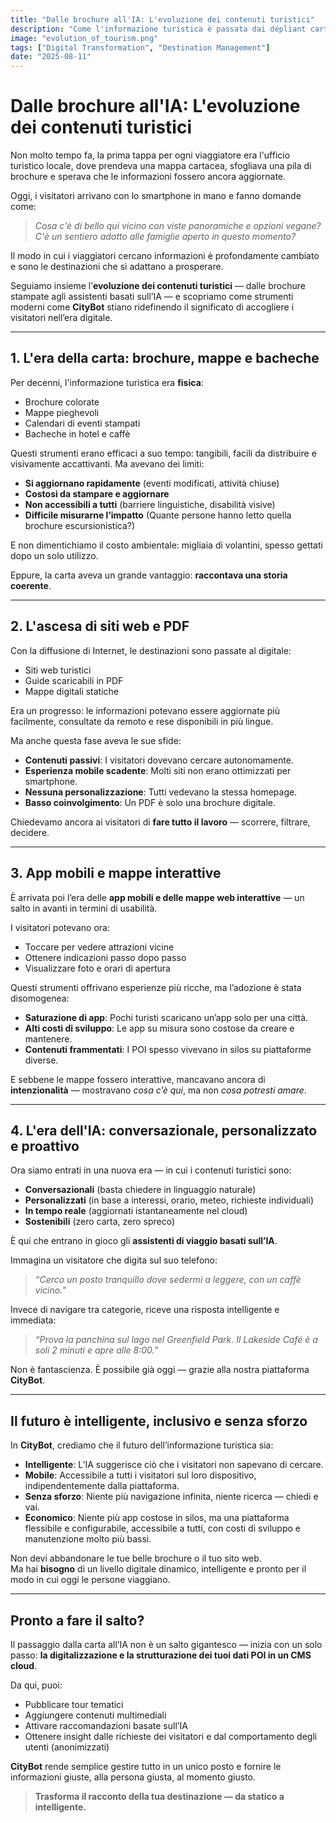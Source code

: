 ```yaml
---
title: "Dalle brochure all'IA: L'evoluzione dei contenuti turistici"
description: "Come l'informazione turistica è passata dai dépliant cartacei agli assistenti intelligenti basati sull'IA – e cosa significa per la tua destinazione."
image: "evolution_of_tourism.png"
tags: ["Digital Transformation", "Destination Management"]
date: "2025-08-11"
---
```


# Dalle brochure all'IA: L'evoluzione dei contenuti turistici

Non molto tempo fa, la prima tappa per ogni viaggiatore era l'ufficio turistico locale, dove prendeva una mappa cartacea, sfogliava una pila di brochure e sperava che le informazioni fossero ancora aggiornate.

Oggi, i visitatori arrivano con lo smartphone in mano e fanno domande come:

> *Cosa c'è di bello qui vicino con viste panoramiche e opzioni vegane?*  
> *C'è un sentiero adatto alle famiglie aperto in questo momento?*

Il modo in cui i viaggiatori cercano informazioni è profondamente cambiato e sono le destinazioni che si adattano a prosperare.

Seguiamo insieme l’**evoluzione dei contenuti turistici** — dalle brochure stampate agli assistenti basati sull’IA — e scopriamo come strumenti moderni come **CityBot** stiano ridefinendo il significato di accogliere i visitatori nell’era digitale.

---

## 1. L'era della carta: brochure, mappe e bacheche

Per decenni, l'informazione turistica era **fisica**:
- Brochure colorate
- Mappe pieghevoli
- Calendari di eventi stampati
- Bacheche in hotel e caffè

Questi strumenti erano efficaci a suo tempo: tangibili, facili da distribuire e visivamente accattivanti. Ma avevano dei limiti:
- **Si aggiornano rapidamente** (eventi modificati, attività chiuse)
- **Costosi da stampare e aggiornare**
- **Non accessibili a tutti** (barriere linguistiche, disabilità visive)
- **Difficile misurarne l’impatto** (Quante persone hanno letto quella brochure escursionistica?)

E non dimentichiamo il costo ambientale: migliaia di volantini, spesso gettati dopo un solo utilizzo.

Eppure, la carta aveva un grande vantaggio: **raccontava una storia coerente**.

---

## 2. L'ascesa di siti web e PDF

Con la diffusione di Internet, le destinazioni sono passate al digitale:
- Siti web turistici
- Guide scaricabili in PDF
- Mappe digitali statiche

Era un progresso: le informazioni potevano essere aggiornate più facilmente, consultate da remoto e rese disponibili in più lingue.

Ma anche questa fase aveva le sue sfide:
- **Contenuti passivi**: I visitatori dovevano cercare autonomamente.
- **Esperienza mobile scadente**: Molti siti non erano ottimizzati per smartphone.
- **Nessuna personalizzazione**: Tutti vedevano la stessa homepage.
- **Basso coinvolgimento**: Un PDF è solo una brochure digitale.

Chiedevamo ancora ai visitatori di **fare tutto il lavoro** — scorrere, filtrare, decidere.

---

## 3. App mobili e mappe interattive

È arrivata poi l’era delle **app mobili e delle mappe web interattive** — un salto in avanti in termini di usabilità.

I visitatori potevano ora:
- Toccare per vedere attrazioni vicine
- Ottenere indicazioni passo dopo passo
- Visualizzare foto e orari di apertura

Questi strumenti offrivano esperienze più ricche, ma l’adozione è stata disomogenea:
- **Saturazione di app**: Pochi turisti scaricano un’app solo per una città.
- **Alti costi di sviluppo**: Le app su misura sono costose da creare e mantenere.
- **Contenuti frammentati**: I POI spesso vivevano in silos su piattaforme diverse.

E sebbene le mappe fossero interattive, mancavano ancora di **intenzionalità** — mostravano *cosa c’è qui*, ma non *cosa potresti amare*.

---

## 4. L'era dell'IA: conversazionale, personalizzato e proattivo

Ora siamo entrati in una nuova era — in cui i contenuti turistici sono:
- **Conversazionali** (basta chiedere in linguaggio naturale)
- **Personalizzati** (in base a interessi, orario, meteo, richieste individuali)
- **In tempo reale** (aggiornati istantaneamente nel cloud)
- **Sostenibili** (zero carta, zero spreco)

È qui che entrano in gioco gli **assistenti di viaggio basati sull’IA**.

Immagina un visitatore che digita sul suo telefono:
> *“Cerco un posto tranquillo dove sedermi a leggere, con un caffè vicino.”*

Invece di navigare tra categorie, riceve una risposta intelligente e immediata:
> *“Prova la panchina sul lago nel Greenfield Park. Il Lakeside Café è a soli 2 minuti e apre alle 8:00.”*

Non è fantascienza. È possibile già oggi — grazie alla nostra piattaforma **CityBot**.

---

## Il futuro è intelligente, inclusivo e senza sforzo

In **CityBot**, crediamo che il futuro dell’informazione turistica sia:
- **Intelligente**: L’IA suggerisce ciò che i visitatori non sapevano di cercare.
- **Mobile**: Accessibile a tutti i visitatori sul loro dispositivo, indipendentemente dalla piattaforma.
- **Senza sforzo**: Niente più navigazione infinita, niente ricerca — chiedi e vai.
- **Economico**: Niente più app costose in silos, ma una piattaforma flessibile e configurabile, accessibile a tutti, con costi di sviluppo e manutenzione molto più bassi.

Non devi abbandonare le tue belle brochure o il tuo sito web.  
Ma hai **bisogno** di un livello digitale dinamico, intelligente e pronto per il modo in cui oggi le persone viaggiano.

---

## Pronto a fare il salto?

Il passaggio dalla carta all’IA non è un salto gigantesco — inizia con un solo passo: **la digitalizzazione e la strutturazione dei tuoi dati POI in un CMS cloud**.

Da qui, puoi:
- Pubblicare tour tematici
- Aggiungere contenuti multimediali
- Attivare raccomandazioni basate sull’IA
- Ottenere insight dalle richieste dei visitatori e dal comportamento degli utenti (anonimizzati)

**CityBot** rende semplice gestire tutto in un unico posto e fornire le informazioni giuste, alla persona giusta, al momento giusto.

> **Trasforma il racconto della tua destinazione — da statico a intelligente.**